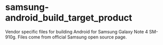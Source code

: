 # samsung-android_build_target_product
Vendor specific files for building Android for Samsung Galaxy Note 4 SM-910g. Files come from official Samsung open source page.
